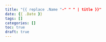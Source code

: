 ```yaml
---
title: "{{ replace .Name "-" " " | title }}"
date: {{ .Date }}
tags: []
categories: []
toc: true
draft: true
---
```



